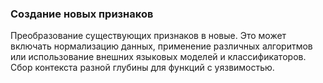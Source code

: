 ### Создание новых признаков

Преобразование существующих признаков в новые. 
Это может включать нормализацию данных, 
применение различных алгоритмов или использование внешних языковых моделей и классификаторов. 
Сбор контекста разной глубины для функций с уязвимостью.